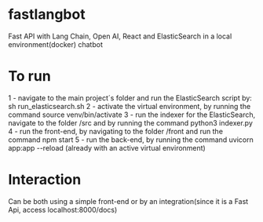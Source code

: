 # fastlangbot
Fast API with Lang Chain, Open AI, React and ElasticSearch in a local environment(docker) chatbot

# To run
1 - navigate to the main project´s folder and run the ElasticSearch script by: sh run_elasticsearch.sh
2 - activate the virtual environment, by running the command source venv/bin/activate
3 - run the indexer for the ElasticSearch, navigate to the folder /src and by running the command python3 indexer.py
4 - run the front-end, by navigating to the folder /front and run the command npm start
5 - run the back-end, by running the command uvicorn app:app --reload (already with an active virtual environment)

# Interaction
Can be both using a simple front-end or by an integration(since it is a Fast Api, access localhost:8000/docs)

